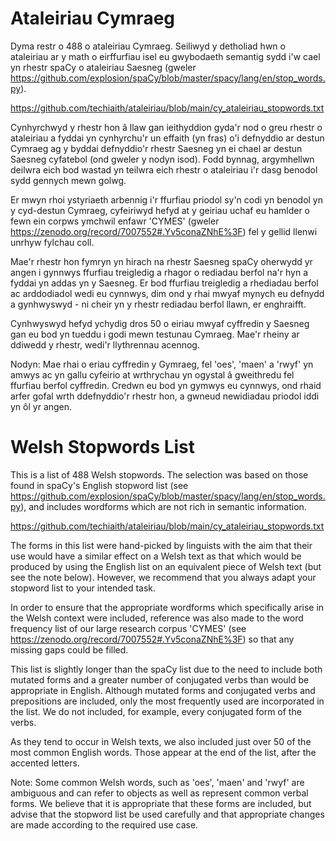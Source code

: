 # Ataleiriau Cymraeg
Dyma restr o 488 o ataleiriau Cymraeg. Seiliwyd y detholiad hwn o ataleiriau ar y math o eirffurfiau isel eu gwybodaeth semantig sydd i'w cael yn rhestr spaCy o ataleiriau Saesneg (gweler https://github.com/explosion/spaCy/blob/master/spacy/lang/en/stop_words.py).

https://github.com/techiaith/ataleiriau/blob/main/cy_ataleiriau_stopwords.txt

Cynhyrchwyd y rhestr hon â llaw gan ieithyddion gyda'r nod o greu rhestr o ataleiriau a fyddai yn cynhyrchu'r un effaith (yn fras) o'i defnyddio ar destun Cymraeg ag y byddai defnyddio'r rhestr Saesneg yn ei chael ar destun Saesneg cyfatebol (ond gweler y nodyn isod). Fodd bynnag, argymhellwn deilwra eich bod wastad yn teilwra eich rhestr o ataleiriau i'r dasg benodol sydd gennych mewn golwg.

Er mwyn rhoi ystyriaeth arbennig i'r ffurfiau priodol sy'n codi yn benodol yn y cyd-destun Cymraeg, cyfeiriwyd hefyd at y geiriau uchaf eu hamlder o fewn ein corpws ymchwil enfawr 'CYMES' (gweler https://zenodo.org/record/7007552#.Yv5conaZNhE%3F) fel y gellid llenwi unrhyw fylchau coll.

Mae'r rhestr hon fymryn yn hirach na rhestr Saesneg spaCy oherwydd yr angen i gynnwys ffurfiau treigledig a rhagor o rediadau berfol na'r hyn a fyddai yn addas yn y Saesneg. Er bod ffurfiau treigledig a rhediadau berfol ac arddodiadol wedi eu cynnwys, dim ond y rhai mwyaf mynych eu defnydd a gynhwyswyd - ni cheir yn y rhestr rediadau berfol llawn, er enghraifft.

Cynhwyswyd hefyd ychydig dros 50 o eiriau mwyaf cyffredin y Saesneg gan eu bod yn tueddu i godi mewn testunau Cymraeg. Mae'r rheiny ar ddiwedd y rhestr, wedi'r llythrennau acennog.

Nodyn: Mae rhai o eriau cyffredin y Gymraeg, fel 'oes', 'maen' a 'rwyf' yn amwys ac yn gallu cyfeirio at wrthrychau yn ogystal â gweithredu fel ffurfiau berfol cyffredin. Credwn eu bod yn gymwys eu cynnwys, ond rhaid arfer gofal wrth ddefnyddio'r rhestr hon, a gwneud newidiadau priodol iddi yn ôl yr angen.

# Welsh Stopwords List
This is a list of 488 Welsh stopwords. The selection was based on those found in spaCy's English stopword list (see https://github.com/explosion/spaCy/blob/master/spacy/lang/en/stop_words.py), and includes wordforms which are not rich in semantic information.

https://github.com/techiaith/ataleiriau/blob/main/cy_ataleiriau_stopwords.txt

The forms in this list were hand-picked by linguists with the aim that their use would have a similar effect on a Welsh text as that which would be produced by using the English list on an equivalent piece of Welsh text (but see the note below). However, we recommend that you always adapt your stopword list to your intended task.

In order to ensure that the appropriate wordforms which specifically arise in the Welsh context were included, reference was also made to the word frequency list  of our large research corpus 'CYMES' (see https://zenodo.org/record/7007552#.Yv5conaZNhE%3F) so that any missing gaps could be filled.

This list is slightly longer than the spaCy list due to the need to include both mutated forms and a greater number of conjugated verbs than would be appropriate in English. Although mutated forms and conjugated verbs and prepositions are included, only the most frequently used are incorporated in the list. We do not included, for example, every conjugated form of the verbs.

As they tend to occur in Welsh texts, we also included just over 50 of the most common English words. Those appear at the end of the list, after the accented letters.

Note: Some common Welsh words, such as 'oes', 'maen' and 'rwyf' are ambiguous and can refer to objects as well as represent common verbal forms. We believe that it is appropriate that these forms are included, but advise that the stopword list be used carefully and that appropriate changes are made according to the required use case.
